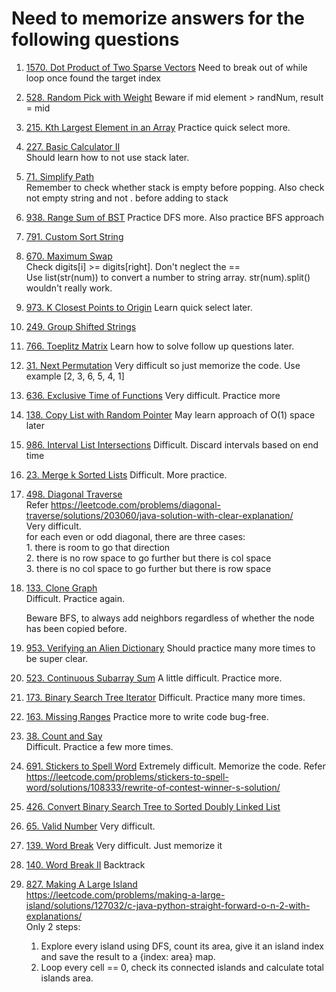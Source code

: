 # Need to memorize answers for the following questions
1. [1570. Dot Product of Two Sparse Vectors](https://leetcode.com/problems/dot-product-of-two-sparse-vectors)  Need to break out of while loop once found the target index
2. [528. Random Pick with Weight](https://leetcode.com/problems/random-pick-with-weight) Beware if mid element > randNum, result = mid
3. [215. Kth Largest Element in an Array](https://leetcode.com/problems/kth-largest-element-in-an-array) Practice quick select more.
4. [227. Basic Calculator II](https://leetcode.com/problems/basic-calculator-ii)  
   Should learn how to not use stack later.
5. [71. Simplify Path](https://leetcode.com/problems/simplify-path)  
   Remember to check whether stack is empty before popping. Also check not empty string and not . before adding to stack
6. [938. Range Sum of BST](https://leetcode.com/problems/range-sum-of-bst)
   Practice DFS more. Also practice BFS approach
7. [791. Custom Sort String](https://leetcode.com/problems/custom-sort-string/)
8. [670. Maximum Swap](https://leetcode.com/problems/maximum-swap)    
   Check digits[i] >= digits[right]. Don't neglect the ==  
   Use list(str(num)) to convert a number to string array. str(num).split() wouldn't really work.
9. [973. K Closest Points to Origin](https://leetcode.com/problems/k-closest-points-to-origin/) Learn quick select later.
10. [249. Group Shifted Strings](https://leetcode.com/problems/group-shifted-strings/)
11. [766. Toeplitz Matrix](https://leetcode.com/problems/toeplitz-matrix) Learn how to solve follow up questions later.
12. [31. Next Permutation](https://leetcode.com/problems/next-permutation) Very difficult so just memorize the code. Use example [2, 3, 6, 5, 4, 1]
13. [636. Exclusive Time of Functions](https://leetcode.com/problems/exclusive-time-of-functions) Very difficult. Practice more
19. [138. Copy List with Random Pointer](https://leetcode.com/problems/copy-list-with-random-pointer) May learn approach of O(1) space later
20. [986. Interval List Intersections](https://leetcode.com/problems/interval-list-intersections) Difficult. Discard intervals based on end time
21. [23. Merge k Sorted Lists](https://leetcode.com/problems/merge-k-sorted-lists) Difficult. More practice.
22. [498. Diagonal Traverse](https://leetcode.com/problems/diagonal-traverse)  
    Refer https://leetcode.com/problems/diagonal-traverse/solutions/203060/java-solution-with-clear-explanation/  
    Very difficult.   
    for each even or odd diagonal, there are three cases:  
        1. there is room to go that direction   
        2. there is no row space to go further but there is col space   
        3. there is no col space to go further but there is row space 
24. [133. Clone Graph](https://leetcode.com/problems/clone-graph)  
    Difficult. Practice again.  

    Beware BFS, to always add neighbors regardless of whether the node has been copied before.   
25. [953. Verifying an Alien Dictionary](https://leetcode.com/problems/verifying-an-alien-dictionary) Should practice many more times to be super clear.
26. [523. Continuous Subarray Sum](https://leetcode.com/problems/continuous-subarray-sum) A little difficult. Practice more.
27. [173. Binary Search Tree Iterator](https://leetcode.com/problems/binary-search-tree-iterator)  Difficult. Practice many more times.
28. [163. Missing Ranges](https://leetcode.com/problems/missing-ranges/) Practice more to write code bug-free.
29. [38. Count and Say](https://leetcode.com/problems/count-and-say)  
   Difficult. Practice a few more times. 
30. [691. Stickers to Spell Word](https://leetcode.com/problems/stickers-to-spell-word/)
     Extremely difficult. Memorize the code. Refer https://leetcode.com/problems/stickers-to-spell-word/solutions/108333/rewrite-of-contest-winner-s-solution/
31. [426. Convert Binary Search Tree to Sorted Doubly Linked List](https://leetcode.com/problems/convert-binary-search-tree-to-sorted-doubly-linked-list)
32. [65. Valid Number](https://leetcode.com/problems/valid-number) Very difficult.
33. [139. Word Break](https://leetcode.com/problems/word-break/) Very difficult. Just memorize it
34. [140. Word Break II](https://leetcode.com/problems/word-break-ii/) Backtrack
35. [827. Making A Large Island](https://leetcode.com/problems/making-a-large-island)  
    https://leetcode.com/problems/making-a-large-island/solutions/127032/c-java-python-straight-forward-o-n-2-with-explanations/  
  Only 2 steps:
    1. Explore every island using DFS, count its area, give it an island index and save the result to a {index: area} map.
    1. Loop every cell == 0, check its connected islands and calculate total islands area.
